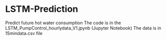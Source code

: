 # LSTM-Prediction
Predict future hot water consumption
The code is in the LSTM_PumpControl_hourlydata_V1.jpynb (Jupyter Notebook)
The data is in 15mindata.csv file
